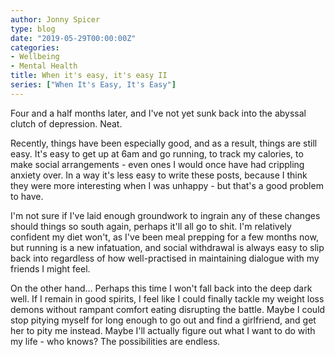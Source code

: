```yaml
---
author: Jonny Spicer
type: blog
date: "2019-05-29T00:00:00Z"
categories:
- Wellbeing
- Mental Health
title: When it's easy, it's easy II
series: ["When It's Easy, It's Easy"]
---
```

Four and a half months later, and I've not yet sunk back into the abyssal clutch of depression. Neat.

Recently, things have been especially good, and as a result, things are still easy. It's easy to get
up at 6am and go running, to track my calories, to make social arrangements - even ones I would once
have had crippling anxiety over. In a way it's less easy to write these posts, because I think they
were more interesting when I was unhappy - but that's a good problem to have.

I'm not sure if I've laid enough groundwork to ingrain any of these changes should things so south
again, perhaps it'll all go to shit. I'm relatively confident my diet won't, as I've been meal
prepping for a few months now, but running is a new infatuation, and social withdrawal is always
easy to slip back into regardless of how well-practised in maintaining dialogue with my friends
I might feel.

On the other hand... Perhaps this time I won't fall back into the deep dark well. If I remain
in good spirits, I feel like I could finally tackle my weight loss demons without rampant
comfort eating disrupting the battle. Maybe I could stop pitying myself for long enough to
go out and find a girlfriend, and get her to pity me instead. Maybe I'll actually
figure out what I want to do with my life - who knows? The possibilities are endless.
